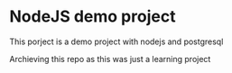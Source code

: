 # NodeJS demo project

This porject is a demo project with nodejs and postgresql

Archieving this repo as this was just a learning project
